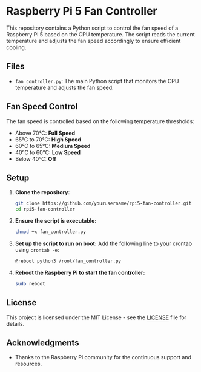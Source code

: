 # Raspberry Pi 5 Fan Controller

This repository contains a Python script to control the fan speed of a Raspberry Pi 5 based on the CPU temperature. The script reads the current temperature and adjusts the fan speed accordingly to ensure efficient cooling.

## Files

- `fan_controller.py`: The main Python script that monitors the CPU temperature and adjusts the fan speed.

## Fan Speed Control

The fan speed is controlled based on the following temperature thresholds:

- Above 70°C: **Full Speed**
- 65°C to 70°C: **High Speed**
- 60°C to 65°C: **Medium Speed**
- 40°C to 60°C: **Low Speed**
- Below 40°C: **Off**

## Setup

1. **Clone the repository:**
    ```bash
    git clone https://github.com/yourusername/rpi5-fan-controller.git
    cd rpi5-fan-controller
    ```

2. **Ensure the script is executable:**
    ```bash
    chmod +x fan_controller.py
    ```

3. **Set up the script to run on boot:**
    Add the following line to your crontab using `crontab -e`:
    ```bash
    @reboot python3 /root/fan_controller.py
    ```

4. **Reboot the Raspberry Pi to start the fan controller:**
    ```bash
    sudo reboot
    ```

## License

This project is licensed under the MIT License - see the [LICENSE](LICENSE) file for details.

## Acknowledgments

- Thanks to the Raspberry Pi community for the continuous support and resources.
